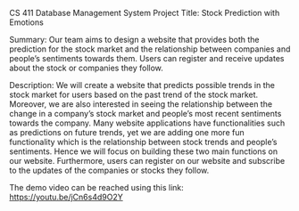 CS 411 Database Management System Project
Title: Stock Prediction with Emotions

Summary: Our team aims to design a website that provides both the prediction for the stock market and the relationship between companies and people’s sentiments towards them. Users can register and receive updates about the stock or companies they follow.

Description: We will create a website that predicts possible trends in the stock market for users based on the past trend of the stock market. Moreover, we are also interested in seeing the relationship between the change in a company’s stock market and people’s most recent sentiments towards the company. Many website applications have functionalities such as predictions on future trends, yet we are adding one more fun functionality which is the relationship between stock trends and people’s sentiments. Hence we will focus on building these two main functions on our website. Furthermore, users can register on our website and subscribe to the updates of the companies or stocks they follow.

The demo video can be reached using this link: https://youtu.be/jCn6s4d9O2Y

